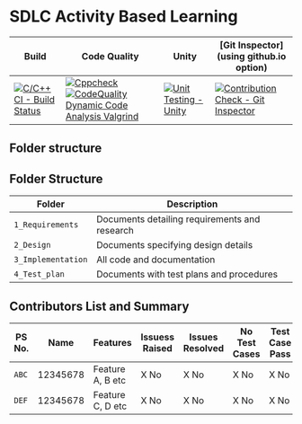 
# SDLC Activity Based Learning


Build | Code Quality | Unity | [Git Inspector](using github.io option)
------|----------|-------|--------------
[![C/C++ CI - Build Status](https://github.com/99003756/NTEAM5_SDLC_CALCULATOR/actions/workflows/c-cpp.yml/badge.svg)](https://github.com/99003756/NTEAM5_SDLC_CALCULATOR/actions/workflows/c-cpp.yml)| [![Cppcheck](https://github.com/99003756/NTEAM5_SDLC_CALCULATOR/actions/workflows/cppcheck.yml/badge.svg)](https://github.com/99003756/NTEAM5_SDLC_CALCULATOR/actions/workflows/cppcheck.yml) [![CodeQuality Dynamic Code Analysis Valgrind](https://github.com/99003756/NTEAM5_SDLC_CALCULATOR/actions/workflows/CodeQuality_Dynamic.yml/badge.svg)](https://github.com/99003756/NTEAM5_SDLC_CALCULATOR/actions/workflows/CodeQuality_Dynamic.yml)| [![Unit Testing - Unity](https://github.com/99003756/NTEAM5_SDLC_CALCULATOR/actions/workflows/unity.yml/badge.svg)](https://github.com/99003756/NTEAM5_SDLC_CALCULATOR/actions/workflows/unity.yml)| [![Contribution Check - Git Inspector](https://github.com/99003756/NTEAM5_SDLC_CALCULATOR/actions/workflows/gitInspector.yml/badge.svg)](https://github.com/99003756/NTEAM5_SDLC_CALCULATOR/actions/workflows/gitInspector.yml)






## Folder structure

## Folder Structure
Folder             | Description
-------------------| -----------------------------------------
`1_Requirements`   | Documents detailing requirements and research
`2_Design`         | Documents specifying design details
`3_Implementation` | All code and documentation
`4_Test_plan`      | Documents with test plans and procedures

## Contributors List and Summary

PS No. |  Name   |    Features    | Issuess Raised |Issues Resolved|No Test Cases|Test Case Pass
-------|---------|----------------|----------------|---------------|-------------|--------------
`ABC` | 12345678  | Feature A, B etc    | X No     | X No   |X No   |X No     
`DEF` | 12345678  | Feature C, D etc    | X No     | X No   |X No   |X No     


